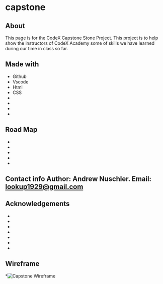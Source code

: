 # capstone

 ## About
   This page is for the CodeX Capstone Stone Project. This project is to help show the instructors of CodeX Academy some of skills we have learned during our time in class so far. 


 ## Made with

 * Github
 * Vscode
 * Html
 * CSS
 * 
 *
 *
 *

 ## Road Map
 *
 *
 *
 *

 *

 ## Contact info      Author: Andrew Nuschler.  Email: lookup1929@gmail.com


 ## Acknowledgements
 *
 *
 *
 *
 *
 *
 *
 ## Wireframe
 *![Capstone Wireframe](https://github.com/user-attachments/assets/789b1766-36ef-45bc-b890-e3287c6473f1)
 



